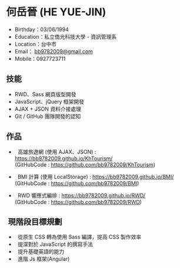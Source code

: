 # 何岳晉 (HE YUE-JIN)

   *    Birthday：03/06/1994
   *    Education：私立僑光科技大學 - 資訊管理系
   *    Location：台中市
   *    Email： bb9782009@gmail.com
   *    Mobile：0927723711


##  技能

*   RWD、Sass 網頁版型開發
*   JavaScript、jQuery 框架開發
*   AJAX + JSON 資料介接處理
*   Git / GitHub 團隊開發的認知
   
##  作品

*   高雄旅遊網  (使用 AJAX、JSON) : https://bb9782009.github.io/KhTourism/
<br>(GitHubCode : https://github.com/bb9782009/KhTourism)

*   BMI 計算 (使用 LocalStorage) : https://bb9782009.github.io/BMI/
<br>(GitHubCode : https://github.com/bb9782009/BMI)

*   RWD 響應式編排 : https://bb9782009.github.io/RWD/
<br>(GitHubCode : https://github.com/bb9782009/RWD)

##  現階段目標規劃

*   從原生 CSS 轉為使用 Sass 編譯，提高 CSS 製作效率
*   提深對於 JavaScript 的撰寫手法
*   提升基礎英語的能力
*   進階 Js 框架(Angular)
